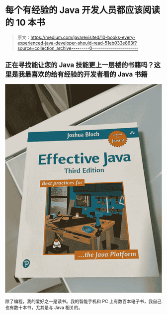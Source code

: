 # 每个有经验的 Java 开发人员都应该阅读的 10 本书

> 原文：<https://medium.com/javarevisited/10-books-every-experienced-java-developer-should-read-51eb033e863f?source=collection_archive---------0----------------------->

## 正在寻找能让您的 Java 技能更上一层楼的书籍吗？这里是我最喜欢的给有经验的开发者看的 Java 书籍

![](img/202f3261834a9b688a6ff2156d6d7d04.png)

除了编程，我的爱好之一是读书。我的智能手机和 PC 上有数百本电子书，我自己也有数十本书，尤其是与 Java 相关的。